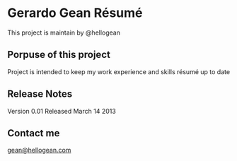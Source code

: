 # Gerardo Gean Résumé 

This project is maintain by @hellogean



## Porpuse of this project

Project is intended to keep my work experience and skills résumé up to date 


## Release Notes

Version 0.01 Released March 14 2013


## Contact me
 
gean@hellogean.com 
